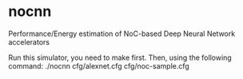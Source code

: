 # nocnn
Performance/Energy estimation of NoC-based Deep Neural Network accelerators

Run this simulator, you need to make first.
Then, using the following command:
./nocnn cfg/alexnet.cfg cfg/noc-sample.cfg
